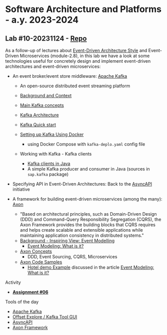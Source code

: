 # Software Architecture and Platforms - a.y. 2023-2024

## Lab #10-20231124 - [Repo](https://github.com/pslab-unibo/sap-2023-2024.git) 

As a follow-up of lectures about [Event-Driven Architecture Style](https://docs.google.com/document/d/1Szif1ksYavi1-AOAm5LRF2pOO-J67udhoGohd_OHwPY/edit?usp=sharing) and Event-Driven Microservices (module-2.8), in this lab we have a look at some technologies useful for concretely design and implement event-driven architectures and event-driven microservices:

- An event broker/event store middleware:  [Apache Kafka](https://kafka.apache.org/) 
    - An open-source distributed event streaming platform  
    - [Background and Context](https://developer.confluent.io/faq/apache-kafka/architecture-and-terminology/)
    - [Main Kafka concepts](https://kafka.apache.org/intro)
    - [Kafka Architecture](https://kafka.apache.org/21/documentation/streams/architecture.html)

    - [Kafka Quick start](https://kafka.apache.org/quickstart)
    - [Setting up Kafka Using Docker](https://docs.google.com/document/d/1NKq_YHRi2_VTHSShyvBsFr6BWRwryZOXNW4mHsXrtU4/edit?usp=sharing)
        - using Docker Compose with `kafka-deplo.yaml` config file
    - Working with Kafka - Kafka clients
        - [Kafka clients in Java](https://docs.confluent.io/kafka-clients/java/current/overview.html)
        - A simple Kafka producer and consumer in Java (sources in `sap.kafka` package)
      
- Specifying API in Event-Driven Architectures: Back to the [AsyncAPI](https://www.asyncapi.com/) initiative 
   
- A framework for building event-driven microservices (among the many): [Axon](https://developer.axoniq.io/axon-framework/overview)
    - "Based on architectural principles, such as Domain-Driven Design (DDD) and Command-Query Responsibility Segregation (CQRS), the Axon Framework provides the building blocks that CQRS requires and helps create scalable and extensible applications while maintaining application consistency in distributed systems."
    - [Background - Inspiring View: Event Modelling](https://eventmodeling.org/)
        - [Event Modeling: What is it?](https://eventmodeling.org/posts/what-is-event-modeling/)
    - [Axon Concepts](https://developer.axoniq.io/concepts)
        - DDD, Event Sourcing, CQRS, Microservices
    - [Axon Code Samples](https://developer.axoniq.io/code-samples) 
        - [Hotel demo Example](https://github.com/AxonIQ/hotel-demo) discussed in the article [Event Modeling: What is it?](https://eventmodeling.org/posts/what-is-event-modeling/)  


Activity 

- [**Assignment #06**](https://github.com/pslab-unibo/sap-2023-2024/blob/master/Assignments/Assignment-6-20231124.md)


Tools of the day
- [Apache Kafka](https://docs.docker.com/)
- [Offset Explore / Kafka Tool GUI](https://www.kafkatool.com/)
- [AsyncAPI](https://www.asyncapi.com/)
- [Axon Framework](https://developer.axoniq.io/axon-framework/overview)



	
	
		
		
		
		